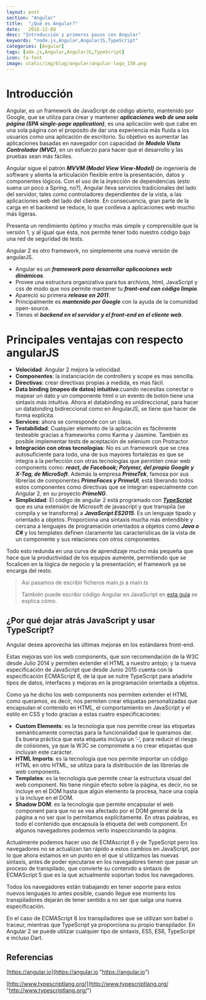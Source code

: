 ```yaml
---
layout: post
section: "Angular"
title:  "¿Qué es Angular?"
date:   2016-12-08
desc: "Introducción y primeros pasos con Angular"
keywords: "node.js,Angular,AngularJS,TypeScript"
categories: [Angular]
tags: [ode.js,Angular,AngularJS,TypeScript]
icon: fa-font
image: static/img/blog/angular/angular-logo_150.png
---
```


# Introducción #

Angular, es un framework de JavaScript de código abierto, mantenido por Google, que se utiliza para crear y mantener ***aplicaciones web de una sola página (SPA single-page application)***, es una aplicación web que cabe en una sola página con el propósito de dar una experiencia más fluida a los usuarios como una aplicación de escritorio. Su objetivo es aumentar las aplicaciones basadas en navegador con capacidad de ***Modelo Vista Controlador (MVC)***, en un esfuerzo para hacer que el desarrollo y las pruebas sean más fáciles.

Angular sigue el patrón ***MVVM (Model View View-Model)*** de ingeniería de software y alienta la articulación flexible entre la presentación, datos y componentes lógicos. Con el uso de la inyección de dependencias (esto suena un poco a Spring, no?), Angular lleva servicios tradicionales del lado del servidor, tales como controladores dependientes de la vista, a las aplicaciones web del lado del cliente. En consecuencia, gran parte de la carga en el backend se reduce, lo que conlleva a aplicaciones web mucho más ligeras.

Presenta un rendimiento óptimo y mucho más simple y comprensible que la versión 1, y al igual que ésta, nos permite tener todo nuestro código bajo una red de seguridad de tests.

Angular 2 es otro framework, no simplemente una nueva versión de angularJS.

- Angular es un ***framework para desarrollar aplicaciones web dinámicas***.
- Provee una estructura organizativa para tus archivos, html, JavaScript y css de modo que nos permite mantener tu ***front-end con código limpio***.
- Apareció su primera ***release en 2011***.
- Principalmente es ***mantenido por Google*** con la ayuda de la comunidad open-source.
- Tienes el ***backend en el servidor y el front-end en el cliente web***.

# Principales ventajas con respecto angularJS #

- **Velocidad**: Angular 2 mejora la velocidad.
- **Componentes**: la instanciación de controllers y scope es mas sencilla.
- **Directivas**: crear directivas propias a medida, es mas fácil.
- **Data binding (mapeo de datos) intuitivo**:cuando necesitas conectar o mapear un dato y un componente html o un evento de botón tiene una sintaxis más intuitiva. Ahora el databinding es unidireccional, para hacer un databinding bidireccional como en AngularJS, se tiene que hacer de forma explícita.
- **Services**: ahora se corresponde con un class.
- **Testabilidad**: Cualquier elemento de la aplicación es fácilmente testeable gracias a frameworks como Karma y Jasmine. También es posible implementar tests de aceptación de selenium con Protractor.
- **Integración con otras tecnologías**:
No es un framework que se crea autosuficiente para todo, una de sus mayores fortalezas es que se integra a la perfección con otras tecnologías que permiten crear web components como: ***react, de Facebook; Polymer, del propio Google y X-Tag, de MicroSoft***. Además la empresa ***PrimeTek***, famosa por sus librerías de componentes ***PrimeFaces y PrimeUI***, está liberando todos estos componentes como directivas que se integran especialmente con Angular 2, en su proyecto ***PrimeNG***.
- **Simplicidad**: El código de angular 2 está programado con ***[TypeScript](http://www.typescriptlang.org/ "TypeScrip")*** que es una extensión de Microsoft de javascript y que transpila (se compila y se transforma) a ***JavaScript ES2015***. Es un lenguaje tipado y orientado a objetos. Proporciona una sintaxis mucha más entendible y cercana a lenguajes de programación orientados a objetos como ***Java o C#*** y los templates definen claramente las características de la vista de un componente y sus relaciones con otros componentes.

Todo esto redunda en una curva de aprendizaje mucho más pequeña que hace que la productividad de los equipos aumente, permitiendo que se focalicen en la lógica de negocio y la presentación; el framework ya se encarga del resto.

> Así pasamos de escribir ficheros main.js a main.ts
> 
> También puede escribir código Angular en JavaScript en [esta guía](https://angular.io/docs/ts/latest/cookbook/ts-to-js.html "esta guía") se explica cómo.

## ¿Por qué dejar atrás JavaScript y usar TypeScript? ##

Angular desea aprovecha las últimas mejoras en los estándares front-end.

Estas mejoras son los web components, que son recomendación de la W3C desde Julio 2014 y permiten extender el HTML a nuestro antojo; y la nueva especificación de JavaScript que desde Junio 2015 cuenta con la especificación ECMAScript 6, de la que se nutre TypeScript para añadirle tipos de datos, interfaces y mejoras en la programación orientada a objetos.

Como ya he dicho los web components nos permiten extender el HTML como queramos, es decir, nos permiten crear etiquetas personalizadas que encapsulan el contenido en HTML, el comportamiento en JavaScript y el estilo en CSS y todo gracias a estas cuatro especificaciones:

- **Custom Elements**: es la tecnología que nos permite crear las etiquetas semánticamente correctas para la funcionalidad que le queramos dar. Es buena práctica que esta etiqueta incluya un ‘-‘, para reducir el riesgo de colisiones, ya que la W3C se compromete a no crear etiquetas que incluyan este carácter.
- **HTML Imports**: es la tecnología que nos permite importar un código HTML en otro HTML, se utiliza para la distribución de las librerías de web components.
- **Templates**: es la tecnología que permite crear la estructura visual del web component. No tiene ningún efecto sobre la página, es decir, no se incluye en el DOM hasta que algún elemento la procesa, hace una copia y la incluye en el DOM.
- **Shadow DOM**: es la tecnología que permite encapsular el web component para que no se vea afectado por el DOM general de la página a no ser que lo permitamos explícitamente. En otras palabras, es todo el contenido que encapsula la etiqueta del web component. En algunos navegadores podemos verlo inspeccionando la página.

Actualmente podemos hacer uso de ECMAscript 6 y de TypeScript pero los navegadores no se actualizan tan rápido a estos cambios en JavaScript, por lo que ahora estamos en un punto en el que si utilizamos las nuevas sintaxis, antes de poder ejecutarse en los navegadores tienen que pasar un proceso de transpilado, que convierte su contenido a sintaxis de ECMAScript 5 que es la que actualmente soportan todos los navegadores.

Todos los navegadores están trabajando en tener soporte para estos nuevos lenguajes lo antes posible, cuando llegue ese momento los transpiladores dejarán de tener sentido a no ser que salga una nueva especificación.

En el caso de ECMAScript 6 los transpiladores que se utilizan son babel o traceur, mientras que TypeScript ya proporciona su propio transpilador. En Angular 2 se puede utilizar cualquier tipo de sintaxis, ES5, ES6, TypeScript e incluso Dart.

## Referencias ##

[https://angular.io](https://angular.io "https://angular.io")

[http://www.typescriptlang.org/](http://www.typescriptlang.org/ "http://www.typescriptlang.org/")